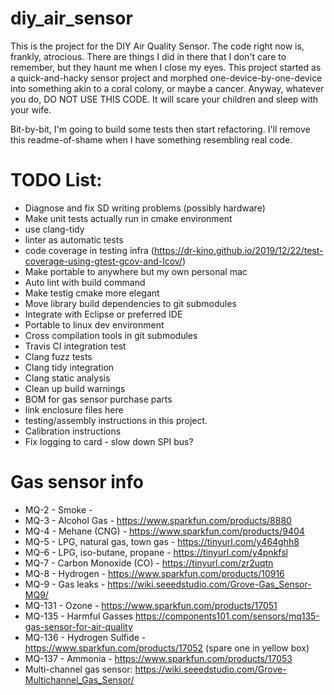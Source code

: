 # diy_air_sensor
This is the project for the DIY Air Quality Sensor.  The code right now is, frankly, atrocious.  There are things I did in there that I don't care to remember, but they haunt me when I close my eyes.  This project started as a quick-and-hacky sensor project and morphed one-device-by-one-device into something akin to a coral colony, or maybe a cancer.  Anyway, whatever you do, DO NOT USE THIS CODE.  It will scare your children and sleep with your wife.

Bit-by-bit, I'm going to build some tests then start refactoring.  I'll remove this readme-of-shame when I have something resembling real code.

# TODO List:
* Diagnose and fix SD writing problems (possibly hardware)
* Make unit tests actually run in cmake environment
* use clang-tidy
* linter as automatic tests
* code coverage in testing infra (https://dr-kino.github.io/2019/12/22/test-coverage-using-gtest-gcov-and-lcov/)
* Make portable to anywhere but my own personal mac
* Auto lint with build command
* Make testig cmake more elegant
* Move library build dependencies to git submodules
* Integrate with Eclipse or preferred IDE
* Portable to linux dev environment
* Cross compilation tools in git submodules
* Travis CI integration test
* Clang fuzz tests
* Clang tidy integration
* Clang static analysis
* Clean up build warnings
* BOM for gas sensor purchase parts
* link enclosure files here
* testing/assembly instructions in this project.
* Calibration instructions
* Fix logging to card - slow down SPI bus?


# Gas sensor info
 * MQ-2 - Smoke -
 * MQ-3 - Alcohol Gas - https://www.sparkfun.com/products/8880
 * MQ-4 - Mehane (CNG) - https://www.sparkfun.com/products/9404
 * MQ-5 - LPG, natural gas, town gas - https://tinyurl.com/y464ghh8
 * MQ-6 - LPG, iso-butane, propane - https://tinyurl.com/y4pnkfsl
 * MQ-7 - Carbon Monoxide (CO) - https://tinyurl.com/zr2uqtn
 * MQ-8 - Hydrogen - https://www.sparkfun.com/products/10916
 * MQ-9 - Gas leaks - https://wiki.seeedstudio.com/Grove-Gas_Sensor-MQ9/
 * MQ-131 - Ozone - https://www.sparkfun.com/products/17051
 * MQ-135 - Harmful Gasses https://components101.com/sensors/mq135-gas-sensor-for-air-quality
 * MQ-136 - Hydrogen Sulfide - https://www.sparkfun.com/products/17052 (spare one in yellow box)
 * MQ-137 - Ammonia - https://www.sparkfun.com/products/17053
 * Multi-channel gas sensor: https://wiki.seeedstudio.com/Grove-Multichannel_Gas_Sensor/
